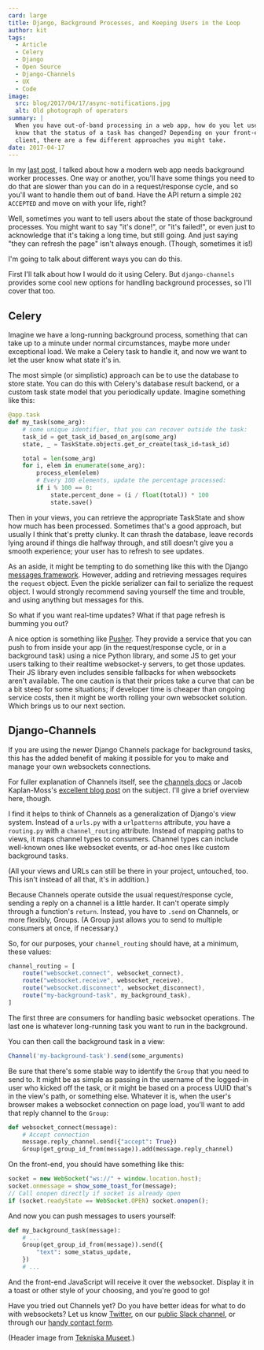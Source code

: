 ```yaml
---
card: large
title: Django, Background Processes, and Keeping Users in the Loop
author: kit
tags:
  - Article
  - Celery
  - Django
  - Open Source
  - Django-Channels
  - UX
  - Code
image:
  src: blog/2017/04/17/async-notifications.jpg
  alt: Old photograph of operators
summary: |
  When you have out-of-band processing in a web app, how do you let users
  know that the status of a task has changed? Depending on your front-end
  client, there are a few different approaches you might take.
date: 2017-04-17
---
```


In my [last post], I talked about how a modern web app needs background
worker processes. One way or another, you'll have some things you need
to do that are slower than you can do in a request/response cycle, and
so you'll want to handle them out of band. Have the API return a simple
`202 ACCEPTED` and move on with your life, right?

Well, sometimes you want to tell users about the state of those
background processes. You might want to say "it's done!", or "it's
failed!", or even just to acknowledge that it's taking a long time, but
still going. And just saying "they can refresh the page" isn't always
enough. (Though, sometimes it is!)

I'm going to talk about different ways you can do this.

First I'll talk about how I would do it using Celery. But
`django-channels` provides some cool new options for handling background
processes, so I'll cover that too.

[last post]: /2017/03/20/serializing-things/

## Celery

Imagine we have a long-running background process, something that can
take up to a minute under normal circumstances, maybe more under
exceptional load. We make a Celery task to handle it, and now we want to
let the user know what state it's in.

The most simple (or simplistic) approach can be to use the database to
store state. You can do this with Celery's database result backend, or a
custom task state model that you periodically update. Imagine something
like this:

```python
@app.task
def my_task(some_arg):
    # some unique identifier, that you can recover outside the task:
    task_id = get_task_id_based_on_arg(some_arg)
    state, _ = TaskState.objects.get_or_create(task_id=task_id)

    total = len(some_arg)
    for i, elem in enumerate(some_arg):
        process_elem(elem)
        # Every 100 elements, update the percentage processed:
        if i % 100 == 0:
            state.percent_done = (i / float(total)) * 100
            state.save()
```

Then in your views, you can retrieve the appropriate TaskState and show
how much has been processed. Sometimes that's a good approach, but
usually I think that's pretty clunky. It can thrash the database, leave
records lying around if things die halfway through, and still doesn't
give you a smooth experience; your user has to refresh to see updates.

As an aside, it might be tempting to do something like this with the
Django [messages framework]. However, adding and retrieving messages
requires the `request` object. Even the pickle serializer can fail to
serialize the request object. I would strongly recommend saving yourself
the time and trouble, and using anything but messages for this.

So what if you want real-time updates? What if that page refresh is
bumming you out?

A nice option is something like [Pusher]. They provide a service that
you can push to from inside your app (in the request/response cycle, or
in a background task) using a nice Python library, and some JS to get
your users talking to their realtime websocket-y servers, to get those
updates. Their JS library even includes sensible fallbacks for when
websockets aren't available. The one caution is that their prices take a
curve that can be a bit steep for some situations; if developer time is
cheaper than ongoing service costs, then it might be worth rolling your
own websocket solution. Which brings us to our next section.

[messages framework]: https://docs.djangoproject.com/en/1.11/ref/contrib/messages/
[Pusher]: https://pusher.com/

## Django-Channels

If you are using the newer Django Channels package for background tasks,
this has the added benefit of making it possible for you to make and
manage your own websockets connections.

For fuller explanation of Channels itself, see the [channels docs] or
Jacob Kaplan-Moss's [excellent blog post] on the subject. I'll give a
brief overview here, though.

I find it helps to think of Channels as a generalization of Django's
view system. Instead of a `urls.py` with a `urlpatterns` attribute, you
have a `routing.py` with a `channel_routing` attribute. Instead of
mapping paths to views, it maps channel types to consumers. Channel
types can include well-known ones like websocket events, or ad-hoc ones
like custom background tasks.

(All your views and URLs can still be there in your project, untouched,
too. This isn't instead of all that, it's in addition.)

Because Channels operate outside the usual request/response cycle,
sending a reply on a channel is a little harder. It can't operate simply
through a function's `return`. Instead, you have to `.send` on Channels,
or more flexibly, Groups. (A Group just allows you to send to multiple
consumers at once, if necessary.)

So, for our purposes, your `channel_routing` should have, at a minimum,
these values:

```js
channel_routing = [
    route("websocket.connect", websocket_connect),
    route("websocket.receive", websocket_receive),
    route("websocket.disconnect", websocket_disconnect),
    route("my-background-task", my_background_task),
]
```

The first three are consumers for handling basic websocket operations.
The last one is whatever long-running task you want to run in the
background.

You can then call the background task in a view:

```js
Channel('my-background-task').send(some_arguments)
```

Be sure that there's some stable way to identify the `Group` that you
need to send to. It might be as simple as passing in the username of the
logged-in user who kicked off the task, or it might be based on a
process UUID that's in the view's path, or something else. Whatever it
is, when the user's browser makes a websocket connection on page load,
you'll want to add that reply channel to the `Group`:

```python
def websocket_connect(message):
    # Accept connection
    message.reply_channel.send({"accept": True})
    Group(get_group_id_from(message)).add(message.reply_channel)
```

On the front-end, you should have something like this:

```js
socket = new WebSocket("ws://" + window.location.host);
socket.onmessage = show_some_toast_for(message);
// Call onopen directly if socket is already open
if (socket.readyState == WebSocket.OPEN) socket.onopen();
```

And now you can push messages to users yourself:

```python
def my_background_task(message):
    # ...
    Group(get_group_id_from(message)).send({
        "text": some_status_update,
    })
    # ...
```

And the front-end JavaScript will receive it over the websocket. Display
it in a toast or other style of your choosing, and you're good to go!

Have you tried out Channels yet? Do you have better ideas for what to do
with websockets? Let us know [Twitter], on our [public Slack channel],
or through our [handy contact form].

(Header image from [Tekniska Museet].)

[channels docs]: https://channels.readthedocs.io/en/stable/
[excellent blog post]: https://blog.heroku.com/in_deep_with_django_channels_the_future_of_real_time_apps_in_django
[Twitter]: https://twitter.com/oddbird
[public Slack channel]: http://friends.oddbird.net
[handy contact form]: /contact/
[Tekniska Museet]: https://www.flickr.com/photos/tekniskamuseet/6984485227/in/photolist-bDcj86-bCJAcK-kuma4q-a84vA7-m9MW4X-bpxan1-5MqJ6t-qveiAk-9HUcBY-bK7X7H-bDc9G8-H4CRif-ecoWKZ-gxg8pi-gxfwdA-gxg9yo-gxganN-gxgxhM-gxgdCL-SRK9sh-g2gW4S-eWUwc-Tj1w3G-SXLqUw-kWJsG1-5nuzrQ-o6Gn1v-dn8r3R-dn8u4y-RCNiKJ-dnp4W6-82121J-Sk9roq-dn7sPf-SiTrzM-SgfCro-TmmueP-dnpnsi-SgfEp1-dnpYB5-SRnywU-RF1mQK-JP5Pxc-SFuTr9-4BrHoH-Si5fuK-Sivnqi-KKuKjn-KjmLNW-KCAU1X
